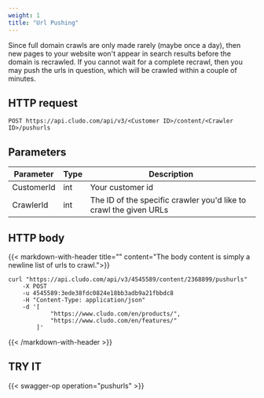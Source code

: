 ```yaml
---
weight: 1
title: "Url Pushing"
---
```


Since full domain crawls are only made rarely (maybe once a day), then new pages to your website won't appear in search results before the domain is recrawled. If you cannot wait for a complete recrawl, then you may push the urls in question, which will be crawled within a couple of minutes.

## HTTP request
```
POST https://api.cludo.com/api/v3/<Customer ID>/content/<Crawler ID>/pushurls
```
 

## Parameters

| Parameter   |Type| Description                                     |
| ----------- |----|-------------------------------------------------|
| CustomerId  |int |Your customer id                                 | 
| CrawlerId   |int |The ID of the specific crawler you'd like to crawl the given URLs| 

## HTTP body

{{< markdown-with-header title="" content="The body content is simply a newline list of urls to crawl.">}}
```
curl "https://api.cludo.com/api/v3/4545589/content/2368899/pushurls"
    -X POST
    -u 4545589:3ede38fdc0824e18bb3adb9a21fbbdc8
    -H "Content-Type: application/json"
    -d '[
            "https://www.cludo.com/en/products/",
            "https://www.cludo.com/en/features/"
        ]'
```
{{< /markdown-with-header >}} 

## TRY IT
{{< swagger-op operation="pushurls" >}}